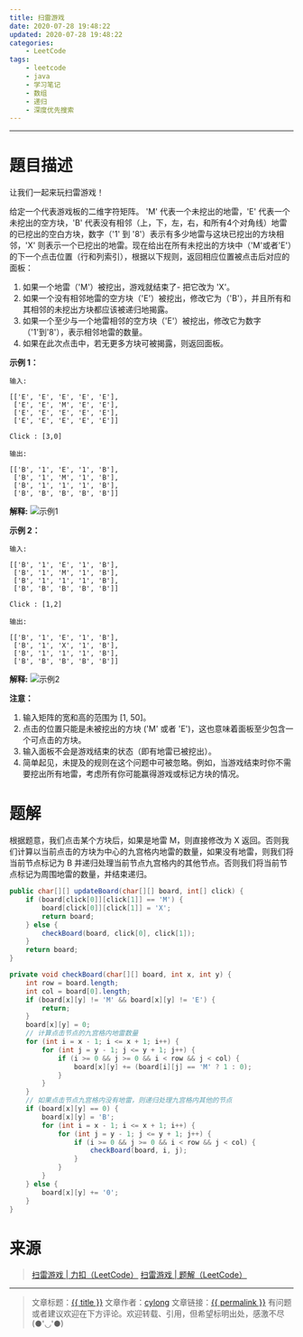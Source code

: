 ```yaml
---
title: 扫雷游戏
date: 2020-07-28 19:48:22
updated: 2020-07-28 19:48:22
categories:
    - LeetCode
tags:
    - leetcode
    - java
    - 学习笔记
    - 数组
    - 递归
    - 深度优先搜索
---
```

---

# 題目描述

让我们一起来玩扫雷游戏！

给定一个代表游戏板的二维字符矩阵。 'M' 代表一个未挖出的地雷，'E' 代表一个未挖出的空方块，'B' 代表没有相邻（上，下，左，右，和所有4个对角线）地雷的已挖出的空白方块，数字（'1' 到 '8'）表示有多少地雷与这块已挖出的方块相邻，'X' 则表示一个已挖出的地雷。现在给出在所有未挖出的方块中（'M'或者'E'）的下一个点击位置（行和列索引），根据以下规则，返回相应位置被点击后对应的面板：

1. 如果一个地雷（'M'）被挖出，游戏就结束了- 把它改为 'X'。
2. 如果一个没有相邻地雷的空方块（'E'）被挖出，修改它为（'B'），并且所有和其相邻的未挖出方块都应该被递归地揭露。
3. 如果一个至少与一个地雷相邻的空方块（'E'）被挖出，修改它为数字（'1'到'8'），表示相邻地雷的数量。
4. 如果在此次点击中，若无更多方块可被揭露，则返回面板。

**示例 1：**
```
输入:

[['E', 'E', 'E', 'E', 'E'],
 ['E', 'E', 'M', 'E', 'E'],
 ['E', 'E', 'E', 'E', 'E'],
 ['E', 'E', 'E', 'E', 'E']]

Click : [3,0]

输出:

[['B', '1', 'E', '1', 'B'],
 ['B', '1', 'M', '1', 'B'],
 ['B', '1', '1', '1', 'B'],
 ['B', 'B', 'B', 'B', 'B']]
```

**解释:**
![示例1](minesweeper_example_1.png)

**示例 2：**
```
输入:

[['B', '1', 'E', '1', 'B'],
 ['B', '1', 'M', '1', 'B'],
 ['B', '1', '1', '1', 'B'],
 ['B', 'B', 'B', 'B', 'B']]

Click : [1,2]

输出:

[['B', '1', 'E', '1', 'B'],
 ['B', '1', 'X', '1', 'B'],
 ['B', '1', '1', '1', 'B'],
 ['B', 'B', 'B', 'B', 'B']]
```

**解释:**
![示例2](minesweeper_example_2.png)

**注意：**

1. 输入矩阵的宽和高的范围为 [1, 50]。
2. 点击的位置只能是未被挖出的方块 ('M' 或者 'E')，这也意味着面板至少包含一个可点击的方块。
3. 输入面板不会是游戏结束的状态（即有地雷已被挖出）。
4. 简单起见，未提及的规则在这个问题中可被忽略。例如，当游戏结束时你不需要挖出所有地雷，考虑所有你可能赢得游戏或标记方块的情况。

<!-- more -->

# 题解

根据题意，我们点击某个方块后，如果是地雷 M，则直接修改为 X 返回。否则我们计算以当前点击的方块为中心的九宫格内地雷的数量，如果没有地雷，则我们将当前节点标记为 B 并递归处理当前节点九宫格内的其他节点。否则我们将当前节点标记为周围地雷的数量，并结束递归。

```java
public char[][] updateBoard(char[][] board, int[] click) {
    if (board[click[0]][click[1]] == 'M') {
        board[click[0]][click[1]] = 'X';
        return board;
    } else {
        checkBoard(board, click[0], click[1]);
    }
    return board;
}

private void checkBoard(char[][] board, int x, int y) {
    int row = board.length;
    int col = board[0].length;
    if (board[x][y] != 'M' && board[x][y] != 'E') {
        return;
    }
    board[x][y] = 0;
    // 计算点击节点的九宫格内地雷数量
    for (int i = x - 1; i <= x + 1; i++) {
        for (int j = y - 1; j <= y + 1; j++) {
            if (i >= 0 && j >= 0 && i < row && j < col) {
                board[x][y] += (board[i][j] == 'M' ? 1 : 0);
            }
        }
    }
    // 如果点击节点九宫格内没有地雷，则递归处理九宫格内其他的节点
    if (board[x][y] == 0) {
        board[x][y] = 'B';
        for (int i = x - 1; i <= x + 1; i++) {
            for (int j = y - 1; j <= y + 1; j++) {
                if (i >= 0 && j >= 0 && i < row && j < col) {
                    checkBoard(board, i, j);
                }
            }
        }
    } else {
        board[x][y] += '0';
    }
}
```

# 来源
> [扫雷游戏 | 力扣（LeetCode）][1]
> [扫雷游戏 | 题解（LeetCode）][2]

---

> 文章标题：<a href='{{ permalink }}' title='{{ title }}' >{{ title }}</a>
> 文章作者：[cylong](http://www.cylong.com/about/ "cylong")
> 文章链接：<a href='{{ permalink }}' title='{{ title }}' >{{ permalink }}</a>
> 有问题或者建议欢迎在下方评论。欢迎转载、引用，但希望标明出处，感激不尽(●'◡'●)

[1]: https://leetcode-cn.com/problems/minesweeper/ "扫雷游戏 | 力扣（LeetCode）"
[2]: https://leetcode-cn.com/problems/minesweeper/solution/ "扫雷游戏 | 题解（LeetCode）"

